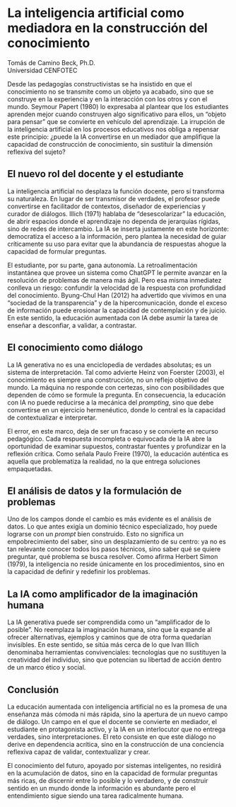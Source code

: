 # La inteligencia artificial como mediadora en la construcción del conocimiento

Tomás de Camino Beck, Ph.D.  
Universidad CENFOTEC

Desde las pedagogías constructivistas se ha insistido en que el conocimiento no se transmite como un objeto ya acabado, sino que se construye en la experiencia y en la interacción con los otros y con el mundo. Seymour Papert (1980) lo expresaba al plantear que los estudiantes aprenden mejor cuando construyen algo significativo para ellos, un “objeto para pensar” que se convierte en vehículo del aprendizaje. La irrupción de la inteligencia artificial en los procesos educativos nos obliga a repensar este principio: ¿puede la IA convertirse en un mediador que amplifique la capacidad de construcción de conocimiento, sin sustituir la dimensión reflexiva del sujeto?

## El nuevo rol del docente y el estudiante

La inteligencia artificial no desplaza la función docente, pero sí transforma su naturaleza. En lugar de ser transmisor de verdades, el profesor puede convertirse en facilitador de contextos, diseñador de experiencias y curador de diálogos. Illich (1971) hablaba de “desescolarizar” la educación, de abrir espacios donde el aprendizaje no dependa de jerarquías rígidas, sino de redes de intercambio. La IA se inserta justamente en este horizonte: democratiza el acceso a la información, pero plantea la necesidad de guiar críticamente su uso para evitar que la abundancia de respuestas ahogue la capacidad de formular preguntas.

El estudiante, por su parte, gana autonomía. La retroalimentación instantánea que provee un sistema como ChatGPT le permite avanzar en la resolución de problemas de manera más ágil. Pero esa misma inmediatez conlleva un riesgo: confundir la velocidad de la respuesta con profundidad del conocimiento. Byung-Chul Han (2012) ha advertido que vivimos en una “sociedad de la transparencia” y de la hipercomunicación, donde el exceso de información puede erosionar la capacidad de contemplación y de juicio. En este sentido, la educación aumentada con IA debe asumir la tarea de enseñar a desconfiar, a validar, a contrastar.

## El conocimiento como diálogo

La IA generativa no es una enciclopedia de verdades absolutas; es un sistema de interpretación. Tal como advierte Heinz von Foerster (2003), el conocimiento es siempre una construcción, no un reflejo objetivo del mundo. La máquina no responde con certezas, sino con posibilidades que dependen de cómo se formule la pregunta. En consecuencia, la educación con IA no puede reducirse a la mecánica del *prompting*, sino que debe convertirse en un ejercicio hermenéutico, donde lo central es la capacidad de contextualizar e interpretar.

El error, en este marco, deja de ser un fracaso y se convierte en recurso pedagógico. Cada respuesta incompleta o equivocada de la IA abre la oportunidad de examinar supuestos, contrastar fuentes y profundizar en la reflexión crítica. Como señala Paulo Freire (1970), la educación auténtica es aquella que problematiza la realidad, no la que entrega soluciones empaquetadas.

## El análisis de datos y la formulación de problemas

Uno de los campos donde el cambio es más evidente es el análisis de datos. Lo que antes exigía un dominio técnico especializado, hoy puede lograrse con un *prompt* bien construido. Esto no significa un empobrecimiento del saber, sino un desplazamiento de su centro: ya no es tan relevante conocer todos los pasos técnicos, sino saber qué se quiere preguntar, qué problema se busca resolver. Como afirma Herbert Simon (1979), la inteligencia no reside únicamente en los procedimientos, sino en la capacidad de definir y redefinir los problemas.

## La IA como amplificador de la imaginación humana

La IA generativa puede ser comprendida como un “amplificador de lo posible”. No reemplaza la imaginación humana, sino que la expande al ofrecer alternativas, ejemplos y caminos que de otra forma quedarían invisibles. En este sentido, se sitúa más cerca de lo que Ivan Illich denominaba herramientas convivenciales: tecnologías que no sustituyen la creatividad del individuo, sino que potencian su libertad de acción dentro de un marco ético y social.

## Conclusión

La educación aumentada con inteligencia artificial no es la promesa de una enseñanza más cómoda ni más rápida, sino la apertura de un nuevo campo de diálogo. Un campo en el que el docente se convierte en mediador, el estudiante en protagonista activo, y la IA en un interlocutor que no entrega verdades, sino interpretaciones. El reto consiste en que este diálogo no derive en dependencia acrítica, sino en la construcción de una conciencia reflexiva capaz de validar, contextualizar y crear.

El conocimiento del futuro, apoyado por sistemas inteligentes, no residirá en la acumulación de datos, sino en la capacidad de formular preguntas más ricas, de discernir entre lo posible y lo verdadero, y de construir sentido en un mundo donde la información es abundante pero el entendimiento sigue siendo una tarea radicalmente humana.

